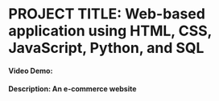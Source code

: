 # PROJECT TITLE: Web-based application using HTML, CSS, JavaScript, Python, and SQL
#### Video Demo:  <URL HERE>
#### Description: An e-commerce website
